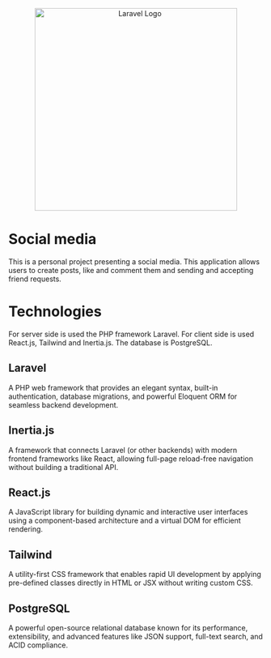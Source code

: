 <p align="center"><a href="https://laravel.com" target="_blank"><img src="https://raw.githubusercontent.com/laravel/art/master/logo-lockup/5%20SVG/2%20CMYK/1%20Full%20Color/laravel-logolockup-cmyk-red.svg" width="400" alt="Laravel Logo"></a></p>

# Social media

This is a personal project presenting a social media. This application allows users to create posts, like and comment them and sending and accepting friend requests.

# Technologies

For server side is used the PHP framework Laravel. For client side is used React.js, Tailwind and Inertia.js. The database is PostgreSQL.

## Laravel

A PHP web framework that provides an elegant syntax, built-in authentication, database migrations, and powerful Eloquent ORM for seamless backend development.

## Inertia.js

A framework that connects Laravel (or other backends) with modern frontend frameworks like React, allowing full-page reload-free navigation without building a traditional API.

## React.js

A JavaScript library for building dynamic and interactive user interfaces using a component-based architecture and a virtual DOM for efficient rendering.

## Tailwind

A utility-first CSS framework that enables rapid UI development by applying pre-defined classes directly in HTML or JSX without writing custom CSS.

## PostgreSQL

A powerful open-source relational database known for its performance, extensibility, and advanced features like JSON support, full-text search, and ACID compliance.
